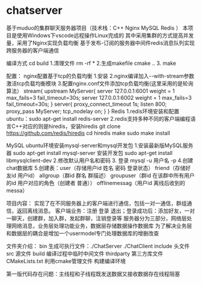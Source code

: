 # chatserver
基于muduo的集群聊天服务器项目（技术栈：C++ Nginx MySQL Redis ）
本项目是使用Windows下vscode远程操作Linux完成的
其中采用集群的方式提高并发量，采用了Nginx实现负载均衡
基于发布-订阅的服务器中间件redis消息队列实现跨服务器的客户端通信

编译方式
cd build
1.清理文件 rm -rf *
2.生成makefile  cmake ..
3. make

配置：
nginx配置基于tcp的负载均衡
1.安装
2.nginx编译加入--with-stream参数激活tcp负载均衡模块
3.配置nginx.conf文件添加tcp负载均衡(这里采用的是轮询算法）
stream{
  upstream MyServer{
    server 127.0.0.1:6001 weight = 1 max_fails=3 fail_timeout=30s;
    server 127.0.0.1:6002 weight = 1 max_fails=3 fail_timeout=30s;
    }
    server{
      proxy_connect_timeout 1s;
      listen 800;
      proxy_pass  MyServer;
      tcp_nodelay on;
    }
  }
Redis
1.redis环境安装和配置 ubuntu：sudo apt-get install redis-server
2.redis支持多种不同的客户端编程语言C++对应的则是hiredis，安装hiredis
    git clone https://github.com/redis/hiredis
    cd hiredis
    make
    sudo make install

MySQL ubuntu环境安装mysql-server和mysql开发包
1.安装最新版MySQL服务器  sudo apt-get install mysql-server 
  安装开发包 sudo apt-get install libmysqlclient-dev 
2.修改默认用户名和密码
3. 登录  mysql -u 用户名 -p
4.创建chat数据库
5.创建表：user（存储用户id 姓名 密码 登录状态）
        friend（存储好友id 用户id）
        allgroup（群id 群名 群描述）
        groupuser（群id 在该群中所有用户的id 用户对应的角色（创建者 普通））
        offlinemessag（用户id 离线后收到的messa）

项目内容：
实现了在不同服务器上的客户端进行通信，包括一对一通信，群组通信，返回离线消息。
客户端业务：注册 登录 退出；登录成功后：添加好友，一对一聊天，创建群，加入群，发起群聊，注销登录等
服务器分为三部分，网络层处理网络消息，业务层处理功能业务，数据层存储数据操作数据库
为了解决业务层和数据层的耦合是增加一个usermodel专门处理数据库的增删改查

文件夹介绍：
bin 生成可执行文件：./ChatServer ./ChatClient
include 头文件
src  源文件
build  编译过程中临时中间文件
thirdparty 第三方库文件
CMakeLists.txt  利用cmake管理文件 构建编译环境

第一版代码存在问题：主线程和子线程既发送数据又接收数据存在线程阻塞
